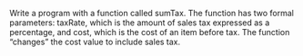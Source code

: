 Write a program with a function called sumTax. The function has two formal parameters: taxRate, which is the amount of sales tax expressed as a percentage, and cost, which is the cost of an item before tax. The function “changes” the cost value to include sales tax.